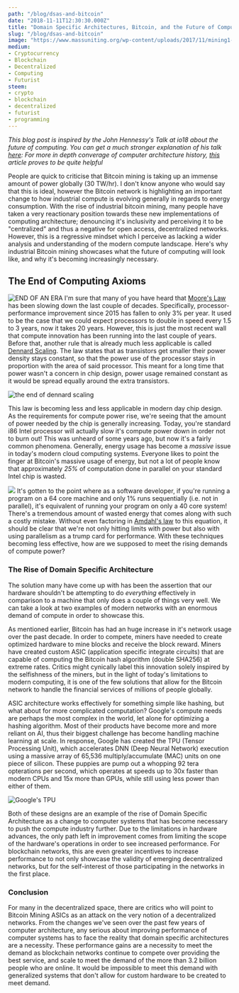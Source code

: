 ```yaml
---
path: "/blog/dsas-and-bitcoin"
date: "2018-11-11T12:30:30.000Z"
title: "Domain Specific Architectures, Bitcoin, and the Future of Computing"
slug: "/blog/dsas-and-bitcoin"
image: "https://www.massuniting.org/wp-content/uploads/2017/11/mining1-1000x600.jpg"
medium:
- Cryptocurrency
- Blockchain
- Decentralized
- Computing
- Futurist
steem:
- crypto
- blockchain
- decentralized
- futurist
- programming
---
```


*This blog post is inspired by the John Hennessy's Talk at io18 about the future of computing. You can get a much stronger explanation of his talk [here](https://www.youtube.com/watch?v=Azt8Nc-mtKM): For more in depth converage of computer architecture history, [this](https://www.eejournal.com/article/fifty-or-sixty-years-of-processor-developmentfor-this/) article proves to be quite helpful*

People are quick to criticise that Bitcoin mining is taking up an immense amount of power globally (30 TW/hr). I don't know anyone who would say that this is ideal, however the Bitcoin network is highlighting an important change to how industrial compute is evolving generally in regards to energy consumption. With the rise of industrial bitcoin mining, many people have taken a very reactionary position towards these new implementations of computing architecture; denouncing it's inclusivity and perceiving it to be "centralized" and thus a negative for open access, decentralized networks. However, this is a regressive mindset which I perceive as lacking a wider analysis and understanding of the modern compute landscape. Here's why industrial Bitcoin mining showcases what the future of computing will look like, and why it's becoming increasingly necessary.

## The End of Computing Axioms
![END OF AN ERA](https://www.eejournal.com/wp-content/uploads/2018/03/Death-of-Dennard-Scaling-and-Moores-Law.png)
I'm sure that many of you have heard that [Moore's Law](https://en.wikipedia.org/wiki/Moore%27s_law) has been slowing down the last couple of decades. Specifically, processor-performance improvement since 2015 has fallen to only 3% per year. It used to be the case that we could expect processors to double in speed every 1.5 to 3 years, now it takes 20 years. However, this is just the most recent wall that compute innovation has been running into the last couple of years. Before that, another rule that is already much less applicable is called [Dennard Scaling](https://en.wikipedia.org/wiki/Dennard_scaling). The law states that as transistors get smaller their power density stays constant, so that the power use of the processor stays in proportion with the area of said processor. This meant for a long time that power wasn't a concern in chip design, power usage remained constant as it would be spread equally around the extra transistors.

![the end of dennard scaling](https://www.researchgate.net/profile/Luke_Shulenburger/publication/301650491/figure/fig24/AS:355250444750853@1461709714584/The-end-of-Dennard-Scaling-44.png)

This law is becoming less and less applicable in modern day chip design. As the requirements for compute power rise, we're seeing that the amount of power needed by the chip is generally increasing. Today, you're standard i86 Intel processor will actually slow it's compute power down in order not to burn out! This was unheard of some years ago, but now it's a fairly common phenomena. Generally, energy usage has become a _*massive*_ issue in today's modern cloud computing systems. Everyone likes to point the finger at Bitcoin's massive usage of energy, but not a lot of people know that approximately _*25%*_ of computation done in parallel on your standard Intel chip is wasted.

![](https://images.slideplayer.com/26/8678317/slides/slide_31.jpg)
It's gotten to the point where as a software developer, if you're running a program on a 64 core machine and only 1% runs sequentially (i.e. not in parallel), it's equivalent of running your program on only a 40 core system! There's a tremendous amount of wasted energy that comes along with such a costly mistake. Without even factoring in [Amdahl's law](https://en.wikipedia.org/wiki/Amdahl%27s_law) to this equation, it should be clear that we're not only hitting limits with power but also with using parallelism as a trump card for performance. With these techniques becoming less effective, how are we supposed to meet the rising demands of compute power?

### The Rise of Domain Specific Architecture
The solution many have come up with has been the assertion that our hardware shouldn't be attempting to do *everything* effectively in comparison to a machine that only does a couple of things very well. We can take a look at two examples of modern networks with an enormous demand of compute in order to showcase this.

As mentioned earlier, Bitcoin has had an huge increase in it's network usage over the past decade.
In order to compete, miners have needed to create optimized hardware to mine blocks and receive the block reward. Miners have created custom ASIC (application specific integrate circuits) that are capable of computing the Bitcoin hash algorithm (double SHA256) at extreme rates. Critics might cynically label this innovation solely inspired by the selfishness of the miners, but in the light of today's limitations to modern computing, it is one of the few solutions that allow for the Bitcoin network to handle the financial services of millions of people globally.

ASIC architecture works effectively for something simple like hashing, but what about for more complicated computation? Google's compute needs are perhaps the most complex in the world, let alone for optimizing a hashing algorithm. Most of their products have become more and more reliant on AI, thus their biggest challenge has become handling machine learning at scale. In response, Google has created the TPU (Tensor Processing Unit), which accelerates DNN (Deep Neural Network) execution using a massive array of 65,536 multiply/accumulate (MAC) units on one piece of silicon. These puppies are pump out a whopping 92 tera opterations per second, which operates at speeds up to 30x faster than modern CPUs and 15x more than GPUs, while still using less power than either of them.

![Google's TPU](https://regmedia.co.uk/2018/05/08/tpu.jpg)

Both of these designs are an example of the rise of Domain Specific Architecture as a change to computer systems that has become necessary to push the compute industry further. Due to the limitations in hardware advances, the only path left in improvement comes from limiting the scope of the hardware's operations in order to see increased performance. For blockchain networks, this are even greater incentives to increase performance to not only showcase the validity of emerging decentralized networks, but for the self-interest of those participating in the networks in the first place.


### Conclusion
For many in the decentralized space, there are critics who will point to Bitcoin Mining ASICs as an attack on the very notion of a decentralized networks. From the changes we've seen over the past few years of computer architecture, any serious about improving performance of computer systems has to face the reality that domain specific architectures are a necessity. These performance gains are a necessity to meet the demand as blockchain networks continue to compete over providing the best service, and scale to meet the demand of the more than 3.2 billion people who are online. It would be impossible to meet this demand with generalized systems that don't allow for custom hardware to be created to meet demand.

